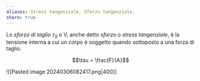 ```yaml
---
aliases: Stress tangenziale, Sforzo tangenziale,
share: true
---
```

Lo *sforzo di taglio* $\tau_S$ o $\text{V}$, anche detto *sforzo* o *stress tangenziale*, è la tensione interna a cui un corpo è soggetto quando sottoposto a una forza di taglio.

$$\tau = \frac{F}{A}$$

![[Pasted image 20240306082417.png|400]]
